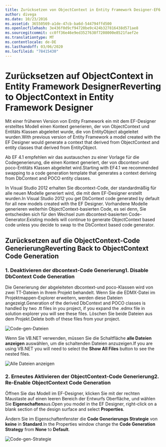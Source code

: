```yaml
---
title: Zurücksetzen von ObjectContext in Entity Framework Designer-EF6
author: divega
ms.date: 10/23/2016
ms.assetid: 36550569-a1de-47cb-ba6d-544794ffd500
ms.openlocfilehash: 3e436f0d9cf94720be9c424b327816438d571ae8
ms.sourcegitcommit: cc0ff36e46e9ed3527638f7208000e8521faef2e
ms.translationtype: MT
ms.contentlocale: de-DE
ms.lasthandoff: 03/06/2020
ms.locfileid: "78415430"
---
```

# <a name="reverting-to-objectcontext-in-entity-framework-designer"></a><span data-ttu-id="311d4-102">Zurücksetzen auf ObjectContext in Entity Framework Designer</span><span class="sxs-lookup"><span data-stu-id="311d4-102">Reverting to ObjectContext in Entity Framework Designer</span></span>
<span data-ttu-id="311d4-103">Mit einer früheren Version von Entity Framework ein mit dem EF-Designer erstelltes Modell einen Kontext generieren, der von ObjectContext und Entitäts Klassen abgeleitet wurde, die von EntityObject abgeleitet wurden.</span><span class="sxs-lookup"><span data-stu-id="311d4-103">With previous version of Entity Framework a model created with the EF Designer would generate a context that derived from ObjectContext and entity classes that derived from EntityObject.</span></span>

<span data-ttu-id="311d4-104">Ab EF 4.1 empfehlen wir das austauschen zu einer Vorlage für die Codegenerierung, die einen Kontext generiert, der von dbcontext-und poco-Entitäts Klassen abgeleitet wird.</span><span class="sxs-lookup"><span data-stu-id="311d4-104">Starting with EF4.1 we recommended swapping to a code generation template that generates a context deriving from DbContext and POCO entity classes.</span></span>

<span data-ttu-id="311d4-105">In Visual Studio 2012 erhalten Sie dbcontext-Code, der standardmäßig für alle neuen Modelle generiert wird, die mit dem EF-Designer erstellt wurden.</span><span class="sxs-lookup"><span data-stu-id="311d4-105">In Visual Studio 2012 you get DbContext code generated by default for all new models created with the EF Designer.</span></span> <span data-ttu-id="311d4-106">Vorhandene Modelle generieren weiterhin ObjectContext-basierten Code, es sei denn, Sie entscheiden sich für den Wechsel zum dbcontext-basierten Code-Generator.</span><span class="sxs-lookup"><span data-stu-id="311d4-106">Existing models will continue to generate ObjectContext based code unless you decide to swap to the DbContext based code generator.</span></span>

## <a name="reverting-back-to-objectcontext-code-generation"></a><span data-ttu-id="311d4-107">Zurücksetzen auf die ObjectContext-Code Generierung</span><span class="sxs-lookup"><span data-stu-id="311d4-107">Reverting Back to ObjectContext Code Generation</span></span>

### <a name="1-disable-dbcontext-code-generation"></a><span data-ttu-id="311d4-108">1. Deaktivieren der dbcontext-Code Generierung</span><span class="sxs-lookup"><span data-stu-id="311d4-108">1. Disable DbContext Code Generation</span></span>

<span data-ttu-id="311d4-109">Die Generierung der abgeleiteten dbcontext-und poco-Klassen wird von zwei TT-Dateien in Ihrem Projekt behandelt. Wenn Sie die EDMX-Datei im Projektmappen-Explorer erweitern, werden diese Dateien angezeigt.</span><span class="sxs-lookup"><span data-stu-id="311d4-109">Generation of the derived DbContext and POCO classes is handled by two .tt files in you project, if you expand the .edmx file in solution explorer you will see these files.</span></span> <span data-ttu-id="311d4-110">Löschen Sie beide Dateien aus dem Projekt.</span><span class="sxs-lookup"><span data-stu-id="311d4-110">Delete both of these files from your project.</span></span>

![Code-gen-Dateien](~/ef6/media/codegenfiles.png)

<span data-ttu-id="311d4-112">Wenn Sie VB.NET verwenden, müssen Sie die Schaltfläche **alle Dateien anzeigen** auswählen, um die schaltenden Dateien anzuzeigen.</span><span class="sxs-lookup"><span data-stu-id="311d4-112">If you are using VB.NET you will need to select the **Show All Files** button to see the nested files.</span></span>

![Alle Dateien anzeigen](~/ef6/media/showallfiles.png)

### <a name="2-re-enable-objectcontext-code-generation"></a><span data-ttu-id="311d4-114">2. Erneutes Aktivieren der ObjectContext-Code Generierung</span><span class="sxs-lookup"><span data-stu-id="311d4-114">2. Re-Enable ObjectContext Code Generation</span></span>

<span data-ttu-id="311d4-115">Öffnen Sie das Modell im EF-Designer, klicken Sie mit der rechten Maustaste auf einen leeren Bereich der Entwurfs Oberfläche, und wählen Sie **Eigenschaften**aus.</span><span class="sxs-lookup"><span data-stu-id="311d4-115">Open you model in the EF Designer, right-click on a blank section of the design surface and select **Properties**.</span></span>

<span data-ttu-id="311d4-116">Ändern Sie im Eigenschaftenfenster die **Code Generierungs Strategie** von **keine** in **Standard**.</span><span class="sxs-lookup"><span data-stu-id="311d4-116">In the Properties window change the **Code Generation Strategy** from **None** to **Default**.</span></span>

![Code-gen-Strategie](~/ef6/media/codegenstrategy.png)
